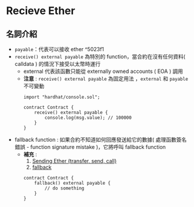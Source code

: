 # Recieve Ether
## 名詞介紹
- `payable`：代表可以接收 ether ^5023f1
- `receive() external payable` 為特別的 function，當合約在沒有任何資料( calldata ) 的情況下接受以太幣時運行
	- external 代表該函數只能從 externally owned accounts ( EOA ) 調用
	- **注意** : `receive() external payable` 為固定用法 ，`external` 和 `payable` 不可變動
		```sol
		import "hardhat/console.sol";
		
		contract Contract {
		    receive() external payable {
		        console.log(msg.value); // 100000
		    }
		}
		```
- fallback function : 如果合約不知道如何回應發送給它的數據( 處理函數簽名錯誤 - function signature mistake )，它將呼叫 fallback function
	- **補充** : 
		1. [Sending Ether (transfer, send, call)](https://solidity-by-example.org/sending-ether/)
		2.  [fallback](https://solidity-by-example.org/fallback/)
		```sol
		contract Contract {
		    fallback() external payable {
		        // do something
		    }
		}
		```